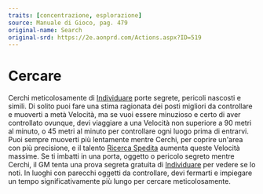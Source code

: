 ```yaml
---
traits: [concentrazione, esplorazione]
source: Manuale di Gioco, pag. 479
original-name: Search
original-srd: https://2e.aonprd.com/Actions.aspx?ID=519
---
```


# Cercare

Cerchi meticolosamente di [Individuare](/azioni/base/individuare) porte segrete,
pericoli nascosti e simili. Di solito puoi fare una stima ragionata dei posti
migliori da controllare e muoverti a metà Velocità, ma se vuoi essere minuzioso
e certo di aver controllato ovunque, devi viaggiare a una Velocità non superiore
a 90 metri al minuto, o 45 metri al minuto per controllare ogni luogo prima di
entrarvi. Puoi sempre muoverti più lentamente mentre Cerchi, per coprire un'area
con più precisione, e il talento
[Ricerca Spedita](/talenti/generici/ricerca-spedita) aumenta queste Velocità
massime. Se ti imbatti in una porta, oggetto o pericolo segreto mentre Cerchi,
il GM tenta una prova segreta gratuita di
[Individuare](/azioni/base/individuare) per vedere se lo noti. In luoghi con
parecchi oggetti da controllare, devi fermarti e impiegare un tempo
significativamente più lungo per cercare meticolosamente.
